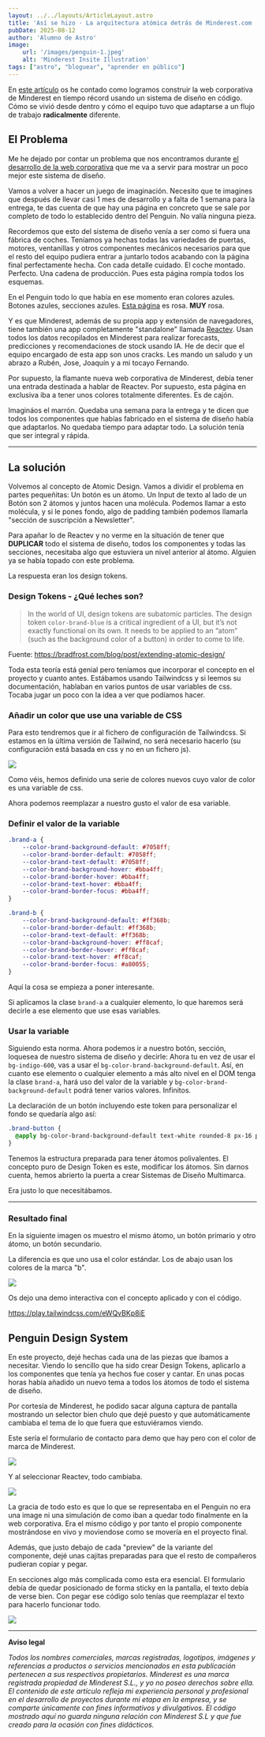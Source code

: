 ```yaml
---
layout: ../../layouts/ArticleLayout.astro
title: 'Así se hizo · La arquitectura atómica detrás de Minderest.com · Penguin Design System'
pubDate: 2025-08-12
author: 'Alumno de Astro'
image:
    url: '/images/penguin-1.jpeg'
    alt: 'Minderest Insite Illustration'
tags: ["astro", "bloguear", "aprender en público"]
---
```


En [este artículo](/blog/minderest-website) os he contado como logramos construir la web corporativa de Minderest en tiempo récord usando un sistema de diseño en código. Cómo se vivió desde dentro y cómo el equipo tuvo que adaptarse a un flujo de trabajo **radicalmente** diferente.

## El Problema

Me he dejado por contar un problema que nos encontramos durante [el desarrollo de la web corporativa](/blog/minderest-website) que me va a servir para mostrar un poco mejor este sistema de diseño. 

Vamos a volver a hacer un juego de imaginación. Necesito que te imagines que después de llevar casi 1 mes de desarrollo y a falta de 1 semana para la entrega, te das cuenta de que hay una página en concreto que se sale por completo de todo lo establecido dentro del Penguin. No valía ninguna pieza.

Recordemos que esto del sistema de diseño venía a ser como si fuera una fábrica de coches. Teníamos ya hechas todas las variedades de puertas, motores, ventanillas y otros componentes mecánicos necesarios para que el resto del equipo pudiera entrar a juntarlo todos acabando con la página final perfectamente hecha. Con cada detalle cuidado. El coche montado. Perfecto. Una cadena de producción. Pues esta página rompía todos los esquemas.

En el Penguin todo lo que había en ese momento eran colores azules. Botones azules, secciones azules. [Esta página](https://www.minderest.com/dynamic-pricing-tool-ecommerce) es rosa. **MUY** rosa.

Y es que Minderest, además de su propia app y extensión de navegadores, tiene también una app completamente "standalone" llamada [Reactev](https://www.reactev.com). Usan todos los datos recopilados en Minderest para realizar forecasts, predicciones y recomendaciones de stock usando IA. He de decir que el equipo encargado de esta app son unos cracks. Les mando un saludo y un abrazo a Rubén, Jose, Joaquín y a mi tocayo Fernando.

Por supuesto, la flamante nueva web corporativa de Minderest, debía tener una entrada destinada a hablar de Reactev. Por supuesto, esta página en exclusiva iba a tener unos colores totalmente diferentes. Es de cajón.

Imagináos el marrón. Quedaba una semana para la entrega y te dicen que todos los componentes que habías fabricado en el sistema de diseño había que adaptarlos. No quedaba tiempo para adaptar todo. La solución tenía que ser integral y rápida.



--- 

## La solución


Volvemos al concepto de Atomic Design. Vamos a dividir el problema en partes pequeñitas: Un botón es un átomo. Un Input de texto al lado de un Botón son 2 átomos y juntos hacen una molécula. Podemos llamar a esto molécula, y si le pones fondo, algo de padding también podemos llamarla "sección de suscripción a Newsletter". 

Para apañar lo de Reactev y no verme en la situación de tener que **DUPLICAR** todo el sistema de diseño, todos los componentes y todas las secciones, necesitaba algo que estuviera un nivel anterior al átomo. Alguien ya se había topado con este problema.

La respuesta eran los design tokens.

### Design Tokens - ¿Qué leches son?

> In the world of UI, design tokens are subatomic particles. The design token `color-brand-blue` is a critical ingredient of a UI, but it’s not exactly functional on its own. It needs to be applied to an “atom” (such as the background color of a button) in order to come to life.

Fuente: https://bradfrost.com/blog/post/extending-atomic-design/

Toda esta teoría está genial pero teníamos que incorporar el concepto en el proyecto y cuanto antes. Estábamos usando Tailwindcss y si leemos su documentación, hablaban en varios puntos de usar variables de css. Tocaba jugar un poco con la idea a ver que podíamos hacer.

### Añadir un color que use una variable de CSS

Para esto tendremos que ir al fichero de configuración de Tailwindcss. Si estamos en la última versión de Tailwind, no será necesario hacerlo (su configuración está basada en css y no en un fichero js).

<img src="/images/tailwind-colors-design-token.png"/>

Como véis, hemos definido una serie de colores nuevos cuyo valor de color es una variable de css.

Ahora podemos reemplazar a nuestro gusto el valor de esa variable. 

### Definir el valor de la variable

```css
.brand-a {
    --color-brand-background-default: #7058ff;
    --color-brand-border-default: #7058ff;
    --color-brand-text-default: #7058ff;
    --color-brand-background-hover: #bba4ff;
    --color-brand-border-hover: #bba4ff;
    --color-brand-text-hover: #bba4ff;
    --color-brand-border-focus: #bba4ff;
}

.brand-b {
    --color-brand-background-default: #ff368b;
    --color-brand-border-default: #ff368b;
    --color-brand-text-default: #ff368b;
    --color-brand-background-hover: #ff8caf;
    --color-brand-border-hover: #ff8caf;
    --color-brand-text-hover: #ff8caf;
    --color-brand-border-focus: #a80055;
}
```
Aquí la cosa se empieza a poner interesante.

Si aplicamos la clase `brand-a` a cualquier elemento, lo que haremos será decirle a ese elemento que use esas variables.



### Usar la variable

Siguiendo esta norma. Ahora podemos ir a nuestro botón, sección, loquesea de nuestro sistema de diseño y decirle: Ahora tu en vez de usar el `bg-indigo-600`, vas a usar el `bg-color-brand-background-default`. Así, en cuanto ese elemento o cualquier elemento a más alto nivel en el DOM tenga la clase `brand-a`, hará uso del valor de la variable y `bg-color-brand-background-default` podrá tener varios valores. Infinitos.

La declaración de un botón incluyendo este token para personalizar el fondo se quedaría algo así:

```css
.brand-button {
  @apply bg-color-brand-background-default text-white rounded-8 px-16 py-12 inline-flex justify-center items-center gap-8;
}
```

Tenemos la estructura preparada para tener átomos polivalentes. El concepto puro de Design Token es este, modificar los átomos. Sin darnos cuenta, hemos abrierto la puerta a crear Sistemas de Diseño Multimarca. 

Era justo lo que necesitábamos.

---

### Resultado final

En la siguiente imagen os muestro el mismo átomo, un botón primario y otro átomo, un botón secundario.

La diferencia es que uno usa el color estándar. Los de abajo usan los colores de la marca "b".

<img src="/images/brand-b-button.png" />


Os dejo una demo interactiva con el concepto aplicado y con el código.

https://play.tailwindcss.com/eWQvBKp8iE


## Penguin Design System

En este proyecto, dejé hechas cada una de las piezas que íbamos a necesitar. Viendo lo sencillo que ha sido crear Design Tokens, aplicarlo a los componentes que tenía ya hechos fue coser y cantar. En unas pocas horas había añadido un nuevo tema a todos los átomos de todo el sistema de diseño.

Por cortesía de Minderest, he podido sacar alguna captura de pantalla mostrando un selector bien chulo que dejé puesto y que automáticamente cambiaba el tema de lo que fuera que estuviéramos viendo.

Este sería el formulario de contacto para demo que hay pero con el color de marca de Minderest.

<img src="/images/penguin-form-blue.jpeg"/>

Y al seleccionar Reactev, todo cambiaba.

<img src="/images/penguin-form-pink.jpeg" />

La gracia de todo esto es que lo que se representaba en el Penguin no era una image ni una simulación de como iban a quedar todo finalmente en la web corporativa. Era el mismo código y por tanto el propio componente mostrándose en vivo y moviendose como se movería en el proyecto final.

Además, que justo debajo de cada "preview" de la variante del componente, dejé unas cajitas preparadas para que el resto de compañeros pudieran copiar y pegar. 

En secciones algo más complicada como esta era esencial. El formulario debía de quedar posicionado de forma sticky en la pantalla, el texto debía de verse bien. Con pegar ese código solo tenías que reemplazar el texto para hacerlo funcionar todo.

<img src="/images/penguin-form-code.jpeg" />

---



**Aviso legal**

_Todos los nombres comerciales, marcas registradas, logotipos, imágenes y referencias a productos o servicios mencionados en esta publicación pertenecen a sus respectivos propietarios. Minderest es una marca registrada propiedad de Minderest S.L., y yo no poseo derechos sobre ella. El contenido de este artículo refleja mi experiencia personal y profesional en el desarrollo de proyectos durante mi etapa en la empresa, y se comparte únicamente con fines informativos y divulgativos. El código mostrado aquí no guarda ninguna relación con Minderest S.L y que fue creado para la ocasión con fines didácticos._